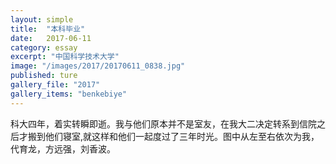 ```yaml
---
layout: simple
title:  "本科毕业"
date:   2017-06-11
category: essay
excerpt: "中国科学技术大学"
image: "/images/2017/20170611_0838.jpg"
published: ture
gallery_file: "2017"
gallery_items: "benkebiye"
---
```


科大四年，着实转瞬即逝。我与他们原本并不是室友，在我大二决定转系到信院之后才搬到他们寝室,就这样和他们一起度过了三年时光。图中从左至右依次为我，代育龙，方远强，刘香波。


